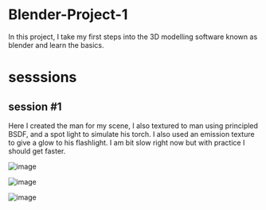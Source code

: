 # Blender-Project-1
In this project, I take my first steps into the 3D modelling software known as blender and learn the basics.

# sesssions
## session #1
Here I created the man for my scene, I also textured to man using principled BSDF, and a spot light to simulate his torch. I also used an emission texture to give a glow to his flashlight. I am bit slow right now but with practice I should get faster.

![image](https://github.com/Da-rab/Blender-Project-1/assets/174678233/d7edfeca-ff28-40a6-af2b-6b06e0feede2)

![image](https://github.com/Da-rab/Blender-Project-1/assets/174678233/f273f228-3be2-422d-88ba-bd4312c7e213)

![image](https://github.com/Da-rab/Blender-Project-1/assets/174678233/ee6cbde9-b60d-40d9-8428-b9a777c5a34f)
